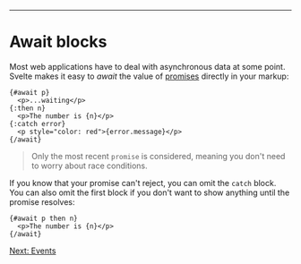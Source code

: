 ------
# **Await blocks**
Most web applications have to deal with asynchronous data at some point. Svelte makes it easy to _await_ the value of [promises](https://developer.mozilla.org/en-US/docs/Web/JavaScript/Guide/Using_promises) directly in your markup:
```svelte title="src/routes/part1/logic/keyed-each/+page.svelte" /{#await p}/ /{:then n}/ /{:catch error}/ "{/await}"
{#await p}
  <p>...waiting</p>
{:then n}
  <p>The number is {n}</p>
{:catch error}
  <p style="color: red">{error.message}</p>
{/await}
```
> Only the most recent `promise` is considered, meaning you don't need to worry about race conditions.

If you know that your promise can't reject, you can omit the `catch` block. You can also omit the first block if you don't want to show anything until the promise resolves:
```svelte
{#await p then n}
  <p>The number is {n}</p>
{/await} 
```

[Next: Events](/part1/events)